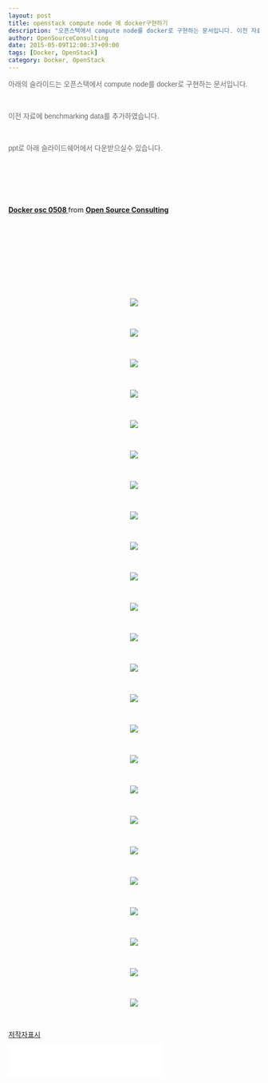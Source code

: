```yaml
---
layout: post
title: openstack compute node 에 docker구현하기
description: "오픈스택에서 compute node를 docker로 구현하는 문서입니다. 이전 자료에 benchmarking data를 추가하였습니다. ppt로 아래 슬라이드쉐어에서 다운받으실수 있습니다. Docker osc 0508 from Op.."
author: OpenSourceConsulting
date: 2015-05-09T12:00:37+09:00
tags: [Docker, OpenStack]
category: Docker, OpenStack
---
```

<div class="area_view">
 <div class="tt_article_useless_p_margin">
  <p style="color: rgb(102, 102, 102); font-family: Dotum, Verdana, AppleGothic, sans-serif;">
   아래의 슬라이드는 오픈스택에서 compute node를 docker로 구현하는 문서입니다.
  </p>
  <p style="color: rgb(102, 102, 102); font-family: Dotum, Verdana, AppleGothic, sans-serif;">
   <br/>
  </p>
  <p style="color: rgb(102, 102, 102); font-family: Dotum, Verdana, AppleGothic, sans-serif;">
   이전 자료에 benchmarking data를 추가하였습니다.
  </p>
  <p style="color: rgb(102, 102, 102); font-family: Dotum, Verdana, AppleGothic, sans-serif;">
   <br/>
  </p>
  <p style="color: rgb(102, 102, 102); font-family: Dotum, Verdana, AppleGothic, sans-serif;">
   ppt로 아래 슬라이드쉐어에서 다운받으실수 있습니다.
  </p>
  <p style="color: rgb(102, 102, 102); font-family: Dotum, Verdana, AppleGothic, sans-serif;">
   <br/>
  </p>
  <p>
   <br/>
  </p>
  <p>
   <br/>
  </p>
  <p>
  </p>
  <div style="margin-bottom:5px">
   <strong>
    <a href="//www.slideshare.net/osc_hojinkim/docker-osc-0508" target="_blank" title="Docker osc 0508">
     Docker osc 0508
    </a>
   </strong>
   from
   <strong>
    <a href="//www.slideshare.net/osc_hojinkim" target="_blank">
     Open Source Consulting
    </a>
   </strong>
  </div>
  <p>
  </p>
  <p>
   <br/>
  </p>
  <p>
   <br/>
  </p>
  <p>
   <br/>
  </p>
  <p>
   <br/>
  </p>
  <p>
   <br/>
  </p>
  <p style="text-align: center; clear: none; float: none;">
   <span class="imageblock" style="display:inline-block;width:800px;;height:auto;max-width:100%">
    <img src="/assets/images/57/슬라이드38.PNG"/>
   </span>
  </p>
  <p>
   <br/>
  </p>
  <p style="text-align: center; clear: none; float: none;">
   <span class="imageblock" style="display:inline-block;width:800px;;height:auto;max-width:100%">
    <img src="/assets/images/57/슬라이드39.PNG"/>
   </span>
  </p>
  <p>
   <br/>
  </p>
  <p style="text-align: center; clear: none; float: none;">
   <span class="imageblock" style="display:inline-block;width:800px;;height:auto;max-width:100%">
    <img src="/assets/images/57/슬라이드40.PNG"/>
   </span>
  </p>
  <p>
   <br/>
  </p>
  <p style="text-align: center; clear: none; float: none;">
   <span class="imageblock" style="display:inline-block;width:800px;;height:auto;max-width:100%">
    <img src="/assets/images/57/슬라이드41.PNG"/>
   </span>
  </p>
  <p>
   <br/>
  </p>
  <p style="text-align: center; clear: none; float: none;">
   <span class="imageblock" style="display:inline-block;width:800px;;height:auto;max-width:100%">
    <img src="/assets/images/57/슬라이드42.PNG"/>
   </span>
  </p>
  <p>
   <br/>
  </p>
  <p style="text-align: center; clear: none; float: none;">
   <span class="imageblock" style="display:inline-block;width:800px;;height:auto;max-width:100%">
    <img src="/assets/images/57/슬라이드43.PNG"/>
   </span>
  </p>
  <p>
   <br/>
  </p>
  <p style="text-align: center; clear: none; float: none;">
   <span class="imageblock" style="display:inline-block;width:800px;;height:auto;max-width:100%">
    <img src="/assets/images/57/슬라이드44.PNG"/>
   </span>
  </p>
  <p>
   <br/>
  </p>
  <p style="text-align: center; clear: none; float: none;">
   <span class="imageblock" style="display:inline-block;width:800px;;height:auto;max-width:100%">
    <img src="/assets/images/57/슬라이드45.PNG"/>
   </span>
  </p>
  <p>
   <br/>
  </p>
  <p style="text-align: center; clear: none; float: none;">
   <span class="imageblock" style="display:inline-block;width:800px;;height:auto;max-width:100%">
    <img src="/assets/images/57/슬라이드46.PNG"/>
   </span>
  </p>
  <p>
   <br/>
  </p>
  <p style="text-align: center; clear: none; float: none;">
   <span class="imageblock" style="display:inline-block;width:800px;;height:auto;max-width:100%">
    <img src="/assets/images/57/슬라이드47.PNG"/>
   </span>
  </p>
  <p>
   <br/>
  </p>
  <p style="text-align: center; clear: none; float: none;">
   <span class="imageblock" style="display:inline-block;width:800px;;height:auto;max-width:100%">
    <img src="/assets/images/57/슬라이드48.PNG"/>
   </span>
  </p>
  <p>
   <br/>
  </p>
  <p style="text-align: center; clear: none; float: none;">
   <span class="imageblock" style="display:inline-block;width:800px;;height:auto;max-width:100%">
    <img src="/assets/images/57/슬라이드49.PNG"/>
   </span>
  </p>
  <p>
   <br/>
  </p>
  <p style="text-align: center; clear: none; float: none;">
   <span class="imageblock" style="display:inline-block;width:800px;;height:auto;max-width:100%">
    <img src="/assets/images/57/슬라이드50.PNG"/>
   </span>
  </p>
  <p>
   <br/>
  </p>
  <p style="text-align: center; clear: none; float: none;">
   <span class="imageblock" style="display:inline-block;width:800px;;height:auto;max-width:100%">
    <img src="/assets/images/57/슬라이드51.PNG"/>
   </span>
  </p>
  <p>
   <br/>
  </p>
  <p style="text-align: center; clear: none; float: none;">
   <span class="imageblock" style="display:inline-block;width:800px;;height:auto;max-width:100%">
    <img src="/assets/images/57/슬라이드52.PNG"/>
   </span>
  </p>
  <p>
   <br/>
  </p>
  <p style="text-align: center; clear: none; float: none;">
   <span class="imageblock" style="display:inline-block;width:800px;;height:auto;max-width:100%">
    <img src="/assets/images/57/슬라이드53.PNG"/>
   </span>
  </p>
  <p>
   <br/>
  </p>
  <p style="text-align: center; clear: none; float: none;">
   <span class="imageblock" style="display:inline-block;width:800px;;height:auto;max-width:100%">
    <img src="/assets/images/57/슬라이드54.PNG"/>
   </span>
  </p>
  <p>
   <br/>
  </p>
  <p style="text-align: center; clear: none; float: none;">
   <span class="imageblock" style="display:inline-block;width:800px;;height:auto;max-width:100%">
    <img src="/assets/images/57/슬라이드55.PNG"/>
   </span>
  </p>
  <p>
   <br/>
  </p>
  <p style="text-align: center; clear: none; float: none;">
   <span class="imageblock" style="display:inline-block;width:800px;;height:auto;max-width:100%">
    <img src="/assets/images/57/슬라이드56.PNG"/>
   </span>
  </p>
  <p>
   <br/>
  </p>
  <p style="text-align: center; clear: none; float: none;">
   <span class="imageblock" style="display:inline-block;width:800px;;height:auto;max-width:100%">
    <img src="/assets/images/57/슬라이드57.PNG"/>
   </span>
  </p>
  <p>
   <br/>
  </p>
  <p style="text-align: center; clear: none; float: none;">
   <span class="imageblock" style="display:inline-block;width:800px;;height:auto;max-width:100%">
    <img src="/assets/images/57/슬라이드58.PNG"/>
   </span>
  </p>
  <p>
   <br/>
  </p>
  <p style="text-align: center; clear: none; float: none;">
   <span class="imageblock" style="display:inline-block;width:800px;;height:auto;max-width:100%">
    <img src="/assets/images/57/슬라이드59.PNG"/>
   </span>
  </p>
  <p>
   <br/>
  </p>
  <p style="text-align: center; clear: none; float: none;">
   <span class="imageblock" style="display:inline-block;width:800px;;height:auto;max-width:100%">
    <img src="/assets/images/57/슬라이드60.PNG"/>
   </span>
  </p>
  <p>
   <br/>
  </p>
  <p style="text-align: center; clear: none; float: none;">
   <span class="imageblock" style="display:inline-block;width:800px;;height:auto;max-width:100%">
    <img src="/assets/images/57/슬라이드61.PNG"/>
   </span>
  </p>
  <p>
   <br/>
  </p>
  <div class="container_postbtn">
   <div class="postbtn_ccl" data-ccl-type="3">
    <a class="link_ccl" href="http://creativecommons.org/licenses/by/4.0/deed.ko" target="_blank">
     <span class="bundle_ccl">
      <span class="ico_postbtn ico_ccl1">
       저작자표시
      </span>
     </span>
    </a>
   </div>
  </div>
  <!--
	<rdf:RDF xmlns="http://web.resource.org/cc/" xmlns:dc="http://purl.org/dc/elements/1.1/" xmlns:rdf="http://www.w3.org/1999/02/22-rdf-syntax-ns#">
		<Work rdf:about="">
			<license rdf:resource="http://creativecommons.org/licenses/by-fr/2.0/kr/" />
		</Work>
		<License rdf:about="http://creativecommons.org/licenses/by-fr/">
			<permits rdf:resource="http://web.resource.org/cc/Reproduction"/>
			<permits rdf:resource="http://web.resource.org/cc/Distribution"/>
			<requires rdf:resource="http://web.resource.org/cc/Notice"/>
			<requires rdf:resource="http://web.resource.org/cc/Attribution"/>
			<permits rdf:resource="http://web.resource.org/cc/DerivativeWorks"/>
		</License>
	</rdf:RDF>
	-->
  <div style="text-align:left; padding-top:10px;clear:both">
   <iframe allowtransparency="true" frameborder="0" scrolling="no" src="//www.facebook.com/plugins/like.php?href=http://blog.osci.kr/57&amp;layout=standard&amp;show_faces=true&amp;width=310&amp;action=like&amp;font=tahoma&amp;colorscheme=light&amp;height=65" style="border:none; overflow:hidden; width:310px; height:65px;">
   </iframe>
  </div>
 </div>
</div>
